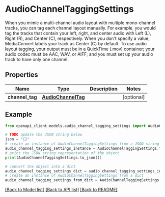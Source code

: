 # AudioChannelTaggingSettings

When you mimic a multi-channel audio layout with multiple mono-channel tracks, you can tag each channel layout manually. For example, you would tag the tracks that contain your left, right, and center audio with Left (L), Right (R), and Center (C), respectively. When you don't specify a value, MediaConvert labels your track as Center (C) by default. To use audio layout tagging, your output must be in a QuickTime (.mov) container; your audio codec must be AAC, WAV, or AIFF; and you must set up your audio track to have only one channel.

## Properties

Name | Type | Description | Notes
------------ | ------------- | ------------- | -------------
**channel_tag** | [**AudioChannelTag**](AudioChannelTag.md) |  | [optional] 

## Example

```python
from openapi_client.models.audio_channel_tagging_settings import AudioChannelTaggingSettings

# TODO update the JSON string below
json = "{}"
# create an instance of AudioChannelTaggingSettings from a JSON string
audio_channel_tagging_settings_instance = AudioChannelTaggingSettings.from_json(json)
# print the JSON string representation of the object
print(AudioChannelTaggingSettings.to_json())

# convert the object into a dict
audio_channel_tagging_settings_dict = audio_channel_tagging_settings_instance.to_dict()
# create an instance of AudioChannelTaggingSettings from a dict
audio_channel_tagging_settings_from_dict = AudioChannelTaggingSettings.from_dict(audio_channel_tagging_settings_dict)
```
[[Back to Model list]](../README.md#documentation-for-models) [[Back to API list]](../README.md#documentation-for-api-endpoints) [[Back to README]](../README.md)


